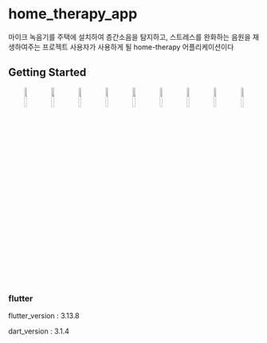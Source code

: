 # home_therapy_app

마이크 녹음기를 주택에 설치하여 층간소음을 탐지하고, 스트레스를 완화하는 음원을 재생하여주는 프로젝트
사용자가 사용하게 될 home-therapy 어플리케이션이다

## Getting Started

<p align ="center" width="100%">
  <img src = "https://github.com/bssoft-dev/home-therapy-app-2301/assets/97154689/f5c773c8-24c6-478f-b1a0-d5a5967b21f3", width ="10%">
  <img src = "https://github.com/bssoft-dev/home-therapy-app-2301/assets/97154689/c296da3f-bc8d-4471-b1a9-dc6e553c620d", width ="10%">
  <img src = "https://github.com/bssoft-dev/home-therapy-app-2301/assets/97154689/1c2ce785-94c9-4808-b9a1-f782c9b4220b", width ="10%">
  <img src = "https://github.com/bssoft-dev/home-therapy-app-2301/assets/97154689/f640cd71-2573-4062-b360-4ec41bf94391", width ="10%">
  <img src = "https://github.com/bssoft-dev/home-therapy-app-2301/assets/97154689/fb1bf9e9-57fb-4fe6-9158-4c4ee66ec0e4", width ="10%">
  <img src = "https://github.com/bssoft-dev/home-therapy-app-2301/assets/97154689/ef5395d5-8aa9-45d5-83ec-8d8b8cc5aa45", width ="10%">
  <img src = "https://github.com/bssoft-dev/home-therapy-app-2301/assets/97154689/2859f7df-6a1f-4307-a932-76962784785a", width ="10%">
  <img src = "https://github.com/bssoft-dev/home-therapy-app-2301/assets/97154689/c704f890-7917-427e-92e4-81b3a8de5457", width ="10%">
  <img src = "https://github.com/bssoft-dev/home-therapy-app-2301/assets/97154689/7275902e-e684-400a-a3ea-fa18f0260c31", width ="10%">
</p>

### flutter

flutter_version : 3.13.8

dart_version : 3.1.4
